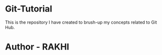 # Git-Tutorial
This is the repository I have created to brush-up my concepts related to Git Hub.
<h1>Author - RAKHI </h1>

